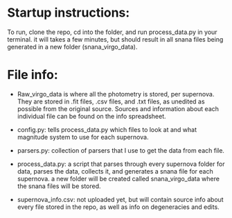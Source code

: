# Startup instructions: 
To run, clone the repo, cd into the folder, and run process_data.py in your terminal. it will takes a few minutes, but should result in all snana files being generated in a new folder (snana_virgo_data).


# File info: 
- Raw_virgo_data is where all the photometry is stored, per supernova. They are stored in .fit files, .csv files, and .txt files, as unedited as possible from the original source. Sources and information about each individual file can be found on the info spreadsheet.

- config.py: tells process_data.py which files to look at and what magnitude system to use for each supernova.

- parsers.py: collection of parsers that I use to get the data from each file.

- process_data.py: a script that parses through every supernova folder for data, parses the data, collects it, and generates a snana file for each supernova. a new folder will be created called snana_virgo_data where the snana files will be stored.

- supernova_info.csv: not uploaded yet, but will contain source info about every file stored in the repo, as well as info on degeneracies and edits.
